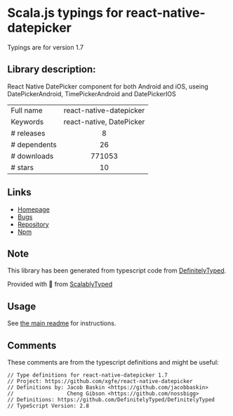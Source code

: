 
# Scala.js typings for react-native-datepicker

Typings are for version 1.7

## Library description:
React Native DatePicker component for both Android and iOS, useing DatePickerAndroid, TimePickerAndroid and DatePickerIOS

|                    |                 |
| ------------------ | :-------------: |
| Full name          | react-native-datepicker |
| Keywords           | react-native, DatePicker |
| # releases         | 8 |
| # dependents       | 26 |
| # downloads        | 771053 |
| # stars            | 10 |

## Links
- [Homepage](https://github.com/xgfe/react-native-datepicker#readme)
- [Bugs](https://github.com/xgfe/react-native-datepicker/issues)
- [Repository](https://github.com/xgfe/react-native-datepicker)
- [Npm](https://www.npmjs.com/package/react-native-datepicker)
    


## Note
This library has been generated from typescript code from [DefinitelyTyped](https://definitelytyped.org).

Provided with :purple_heart: from [ScalablyTyped](https://github.com/oyvindberg/ScalablyTyped)

## Usage
See [the main readme](../../readme.md) for instructions.

## Comments

These comments are from the typescript definitions and might be useful:
```
// Type definitions for react-native-datepicker 1.7
// Project: https://github.com/xgfe/react-native-datepicker
// Definitions by: Jacob Baskin <https://github.com/jacobbaskin>
//                 Cheng Gibson <https://github.com/nossbigg>
// Definitions: https://github.com/DefinitelyTyped/DefinitelyTyped
// TypeScript Version: 2.8

```

